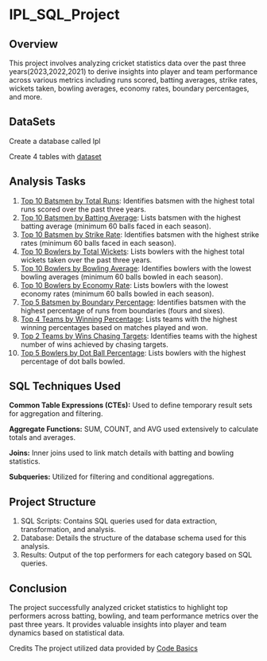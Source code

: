 # IPL_SQL_Project

## Overview


This project involves analyzing cricket statistics data over the past three years(2023,2022,2021) to derive insights into player and team performance across various metrics including runs scored, batting averages, strike rates, wickets taken, bowling averages, economy rates, boundary percentages, and more.

## DataSets
Create a database called Ipl


Create 4 tables with [dataset](https://github.com/Tamil-Selvan-R/IPL_2024_SQL_Project/tree/main/DataSet)

## Analysis Tasks


1. [Top 10 Batsmen by Total Runs](https://github.com/Tamil-Selvan-R/IPL_2024_SQL_Project/blob/main/ipl%20pics/Sql-Project-1st.png): Identifies batsmen with the highest total runs scored over the past three years.
2. [Top 10 Batsmen by Batting Average](https://github.com/Tamil-Selvan-R/IPL_2024_SQL_Project/blob/main/ipl%20pics/Sql-Project-2nd.png): Lists batsmen with the highest batting average (minimum 60 balls faced in each season).
3. [Top 10 Batsmen by Strike Rate](https://github.com/Tamil-Selvan-R/IPL_2024_SQL_Project/blob/main/ipl%20pics/Sql-Project-3rd.png): Identifies batsmen with the highest strike rates (minimum 60 balls faced in each season).
4. [Top 10 Bowlers by Total Wickets](https://github.com/Tamil-Selvan-R/IPL_2024_SQL_Project/blob/main/ipl%20pics/Sql-Project-4th.png): Lists bowlers with the highest total wickets taken over the past three years.
5. [Top 10 Bowlers by Bowling Average](https://github.com/Tamil-Selvan-R/IPL_2024_SQL_Project/blob/main/ipl%20pics/Sql-Project-5th.png): Identifies bowlers with the lowest bowling averages (minimum 60 balls bowled in each season).
6. [Top 10 Bowlers by Economy Rate](https://github.com/Tamil-Selvan-R/IPL_2024_SQL_Project/blob/main/ipl%20pics/Sql-Project-6th.png): Lists bowlers with the lowest economy rates (minimum 60 balls bowled in each season).
7. [Top 5 Batsmen by Boundary Percentage](https://github.com/Tamil-Selvan-R/IPL_2024_SQL_Project/blob/main/ipl%20pics/Sql-Project-7th.png): Identifies batsmen with the highest percentage of runs from boundaries (fours and sixes).
8. [Top 4 Teams by Winning Percentage](https://github.com/Tamil-Selvan-R/IPL_2024_SQL_Project/blob/main/ipl%20pics/Sql-Project-8th.png): Lists teams with the highest winning percentages based on matches played and won.
9. [Top 2 Teams by Wins Chasing Targets](https://github.com/Tamil-Selvan-R/IPL_2024_SQL_Project/blob/main/ipl%20pics/Sql-Project-9th.png): Identifies teams with the highest number of wins achieved by chasing targets.
10. [Top 5 Bowlers by Dot Ball Percentage](https://github.com/Tamil-Selvan-R/IPL_2024_SQL_Project/blob/main/ipl%20pics/Sql-Project-10th.png): Lists bowlers with the highest percentage of dot balls bowled.


## SQL Techniques Used

**Common Table Expressions (CTEs):**
  Used to define temporary result sets for aggregation and filtering.

**Aggregate Functions:**
  SUM, COUNT, and AVG used extensively to calculate totals and averages.
  
**Joins:**
  Inner joins used to link match details with batting and bowling statistics.
  
**Subqueries:**
  Utilized for filtering and conditional aggregations.


## Project Structure


1. SQL Scripts: Contains SQL queries used for data extraction, transformation, and analysis.
2. Database: Details the structure of the database schema used for this analysis.
3. Results: Output of the top performers for each category based on SQL queries.


## Conclusion

The project successfully analyzed cricket statistics to highlight top performers across batting, bowling, and team performance metrics over the past three years. It provides valuable insights into player and team dynamics based on statistical data.

Credits
The project utilized data provided by [Code Basics](https://www.youtube.com/@codebasics)

